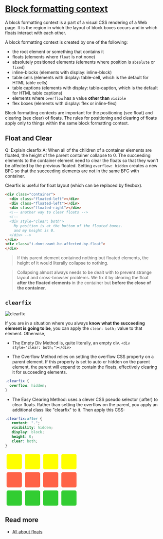 # [Block formatting context](https://developer.mozilla.org/en-US/docs/Web/Guide/CSS/Block_formatting_context)

A block formatting context is a part of a visual CSS rendering of a Web page. It is the region in which the layout of block boxes occurs and in which floats interact with each other.

A block formatting context is created by one of the following:

- the root element or something that contains it
- floats (elements where `float` is not none)
- absolutely positioned elements (elements where position is `absolute` or `fixed`)
- inline-blocks (elements with display: inline-block)
- table cells (elements with display: table-cell, which is the default for HTML table cells)
- table captions (elements with display: table-caption, which is the default for HTML table captions)
- elements where `overflow` has a value **other than** `visible`
- flex boxes (elements with display: flex or inline-flex)

Block formatting contexts are important for the positioning (see float) and clearing (see clear) of floats. The rules for positioning and clearing of floats apply only to things within the same block formatting context.

## Float and Clear
Q: Explain clearfix
A: When all of the children of a container elements are floated, the height of the parent container collapse to 0. The succeeding elements to the container element need to clear the floats so that they won't be affected by the previous floated. Setting `overflow: hidden` creates a new BFC so that the succeeding elements are not in the same BFC with container.

Clearfix is useful for float layout (which can be replaced by flexbox).

```html
<div class="container">
  <div class="floated-left"></div>
  <div class="floated-left"></div>
  <div class="floated-right"></div>
  <!-- another way to clear floats -->
  <!--
  <div style="clear: both">
    My position is at the bottom of the floated boxes.
    and my height is 0.
  </div> -->
</div>
<div class="i-dont-want-be-affected-by-float">
</div>
```

> If this parent element contained nothing but floated elements, the height of it would literally collapse to nothing.

> Collapsing almost always needs to be dealt with to prevent strange layout and cross-browser problems. We fix it by clearing the float **after the floated elements** in the container but **before the close of the container**.

## `clearfix`
![clearfix](http://i.stack.imgur.com/gYRqS.jpg)

If you are in a situation where you always **know what the succeeding element is going to be**, you can apply the `clear: both;` value to that element. Otherwise,

- The Empty Div Method is, quite literally, an empty div. `<div style="clear: both;"></div>`

- The Overflow Method relies on setting the overflow CSS property on a parent element. If this property is set to auto or hidden on the parent element, the parent will expand to contain the floats, effectively clearing it for succeeding elements.
```css
.clearfix {
  overflow: hidden;
}
```

- The Easy Clearing Method: uses a clever CSS pseudo selector (:after) to clear floats. Rather than setting the overflow on the parent, you apply an additional class like "clearfix" to it. Then apply this CSS:
```css
.clearfix:after {
   content: ".";
   visibility: hidden;
   display: block;
   height: 0;
   clear: both;
}
```

<div>
  <div style="float: left; background: yellow; width: 50px; height: 50px; border-radius: 5px; margin: 5px">
  </div>
  <div style="float: left; background: yellow; width: 50px; height: 50px; border-radius: 5px; margin: 5px">
  </div>
  <div style="float: left; background: yellow; width: 50px; height: 50px; border-radius: 5px; margin: 5px">
  </div>
  <div style="float: left; background: yellow; width: 50px; height: 50px; border-radius: 5px; margin: 5px">
  </div>
  <div style="clear: both;"></div>
  <div style="float: left; background: tomato; width: 50px; height: 50px; border-radius: 5px; margin: 5px">
  </div>
  <div style="float: left; background: tomato; width: 50px; height: 50px; border-radius: 5px; margin: 5px">
  </div>
  <div style="float: left; background: tomato; width: 50px; height: 50px; border-radius: 5px; margin: 5px">
  </div>
  <div style="float: left; background: tomato; width: 50px; height: 50px; border-radius: 5px; margin: 5px">
  </div>
  <div style="clear: both;"></div>
  <div style="float: left; background: limegreen; width: 50px; height: 50px; border-radius: 5px; margin: 5px">
  </div>
  <div style="float: left; background: limegreen; width: 50px; height: 50px; border-radius: 5px; margin: 5px">
  </div>
  <div style="float: left; background: limegreen; width: 50px; height: 50px; border-radius: 5px; margin: 5px">
  </div>
  <div style="float: left; background: limegreen; width: 50px; height: 50px; border-radius: 5px; margin: 5px">
  </div>
<div>
<div style="clear: both;"></div>


## Read more
- [All about floats](https://css-tricks.com/all-about-floats/)
